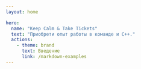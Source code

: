 ```yaml
---
layout: home

hero:
  name: "Keep Calm & Take Tickets"
  text: "Приобрети опыт работы в команде и C++."
  actions:
    - theme: brand
      text: Введение
      link: /markdown-examples
---
```

